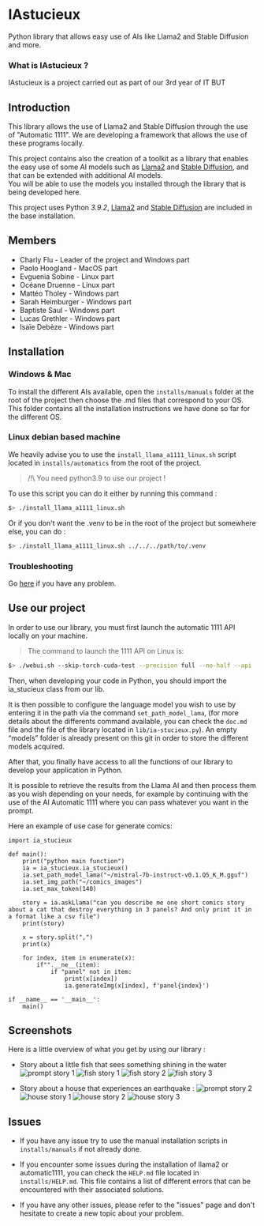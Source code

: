 # IAstucieux
 Python library that allows easy use of AIs like Llama2 and Stable Diffusion and more.

### What is IAstucieux ? 
IAstucieux is a project carried out as part of our 3rd year of IT BUT

## Introduction
This library allows the use of Llama2 and Stable Diffusion through the use of "Automatic 1111". We are developing a framework that allows the use of these programs locally.

This project contains also the creation of a toolkit as a library that enables the easy use of some AI models
such as [Llama2](https://github.com/facebookresearch/llama) and [Stable Diffusion](https://github.com/CompVis/stable-diffusion), and that can be extended with additional AI models.<br/>
You will be able to use the models you installed through the library that is being developed here.

This project uses Python *3.9.2*, [Llama2](https://github.com/facebookresearch/llama) and [Stable Diffusion](https://github.com/CompVis/stable-diffusion) are included in the base installation.


## Members 
- Charly Flu - Leader of the project and Windows part
- Paolo Hoogland - MacOS part 
- Evguenia Sobine - Linux part 
- Océane Druenne - Linux part 
- Mattéo Tholey - Windows part 
- Sarah Heimburger - Windows part
- Baptiste Saul - Windows part 
- Lucas Grethler - Windows part 
- Isaïe Debèze - Windows part 


## Installation

### Windows & Mac

To install the different AIs available, open the `installs/manuals` folder at the root of the project then choose the .md files that correspond to your OS. This folder contains all the installation instructions we have done so far for the different OS.

### Linux debian based machine

We heavily advise you to use the `install_llama_a1111_linux.sh` script located in `installs/automatics` from the root of the project.
> /!\ You need python3.9 to use our project !

To use this script you can do it either by running this command : 
```bash
$> ./install_llama_a1111_linux.sh
```
Or if you don't want the .venv to be in the root of the project but somewhere else, you can do :
```bash
$> ./install_llama_a1111_linux.sh ../../../path/to/.venv
```

### Troubleshooting

Go [here](#issues) if you have any problem.

## Use our project 

In order to use our library, you must first launch the automatic 1111 API locally on your machine.

> The command to launch the 1111 API on Linux is:

```bash
$> ./webui.sh --skip-torch-cuda-test --precision full --no-half --api
```


Then, when developing your code in Python, you should import the ia_stucieux class from our lib.

It is then possible to configure the language model you wish to use by entering it in the path via the command `set_path_model_lama`, (for more details about the differents command available, you can check the `doc.md` file and the file of the library located in `lib/ia-stucieux.py`).
An empty “models” folder is already present on this git in order to store the different models acquired.

After that, you finally have access to all the functions of our library to develop your application in Python.

It is possible to retrieve the results from the Llama AI and then process them as you wish depending on your needs, for example by continuing with the use of the AI Automatic 1111 where you can pass whatever you want in the prompt.

Here an example of use case for generate comics:
```
import ia_stucieux

def main():
    print("python main function")
    ia = ia_stucieux.ia_stucieux()
    ia.set_path_model_lama("~/mistral-7b-instruct-v0.1.Q5_K_M.gguf")
    ia.set_img_path("~/comics_images")
    ia.set_max_token(140)

    story = ia.askLlama("can you describe me one short comics story about a cat that destroy everything in 3 panels? And only print it in a format like a csv file")
    print(story)
    
    x = story.split(",")
    print(x)

    for index, item in enumerate(x):
        if"".__ne__(item):
            if "panel" not in item:
                print(x[index])
                ia.generateImg(x[index], f'panel{index}')

if __name__ == '__main__':
    main()
```


## Screenshots 

Here is a little overview of what you get by using our library : 

- Story about a little fish that sees something shining in the water
![prompt story 1](imgs/prompt_poissons.png)
![fish story 1](imgs/poissons_case_1.png) ![fish story 2](imgs/poissons_case_2.png) ![fish story 3](imgs/poissons_case_3.png)

- Story about a house that experiences an earthquake : 
![prompt story 2](imgs/prompt_tremblement_de_terre.png)
![house story 1](imgs/tremblement_de_terre_case_1.png) ![house story 2](imgs/tremblement_de_terre_case_2.png) ![house story 3](imgs/tremblement_de_terre_case_3.png)



## Issues 

- If you have any issue try to use the manual installation scripts in `installs/manuals` if not already done.

- If you encounter some issues during the installation of llama2 or automatic1111, you can check the `HELP.md` file located in `installs/HELP.md`. This file contains a list of different errors that can be encountered with their associated solutions.

- If you have any other issues, please refer to the "issues" page and don't hesitate to create a new topic about your problem.

